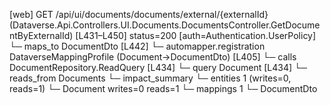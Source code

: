 [web] GET /api/ui/documents/documents/external/{externalId}  (Dataverse.Api.Controllers.UI.Documents.DocumentsController.GetDocumentByExternalId)  [L431–L450] status=200 [auth=Authentication.UserPolicy]
  └─ maps_to DocumentDto [L442]
    └─ automapper.registration DataverseMappingProfile (Document->DocumentDto) [L405]
  └─ calls DocumentRepository.ReadQuery [L434]
  └─ query Document [L434]
    └─ reads_from Documents
  └─ impact_summary
    └─ entities 1 (writes=0, reads=1)
      └─ Document writes=0 reads=1
    └─ mappings 1
      └─ DocumentDto

